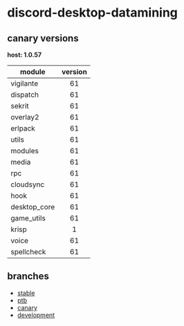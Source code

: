 # discord-desktop-datamining

## canary versions

**host: 1.0.57**

| module | version |
| ------ | :-----: |
| vigilante | 61 |
| dispatch | 61 |
| sekrit | 61 |
| overlay2 | 61 |
| erlpack | 61 |
| utils | 61 |
| modules | 61 |
| media | 61 |
| rpc | 61 |
| cloudsync | 61 |
| hook | 61 |
| desktop_core | 61 |
| game_utils | 61 |
| krisp | 1 |
| voice | 61 |
| spellcheck | 61 |

## branches

- [stable](https://github.com/OpenAsar/discord-desktop-datamining/tree/stable)
- [ptb](https://github.com/OpenAsar/discord-desktop-datamining/tree/ptb)
- [canary](https://github.com/OpenAsar/discord-desktop-datamining/tree/canary)
- [development](https://github.com/OpenAsar/discord-desktop-datamining/tree/development)